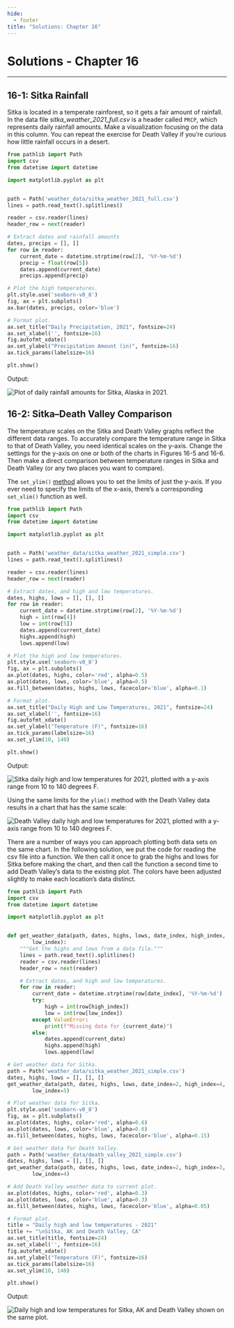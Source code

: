```yaml
---
hide:
  - footer
title: "Solutions: Chapter 16"
---
```


# Solutions - Chapter 16

---

## 16-1: Sitka Rainfall

Sitka is located in a temperate rainforest, so it gets a fair amount of rainfall. In the data file *sitka_weather_2021_full.csv* is a header called `PRCP`, which represents daily rainfall amounts. Make a visualization focusing on the data in this column. You can repeat the exercise for Death Valley if you’re curious how little rainfall occurs in a desert.

```python title="sitka_rainfall.py"
from pathlib import Path
import csv
from datetime import datetime

import matplotlib.pyplot as plt


path = Path('weather_data/sitka_weather_2021_full.csv')
lines = path.read_text().splitlines()

reader = csv.reader(lines)
header_row = next(reader)

# Extract dates and rainfall amounts
dates, precips = [], []
for row in reader:
    current_date = datetime.strptime(row[2], '%Y-%m-%d')
    precip = float(row[5])
    dates.append(current_date)
    precips.append(precip)

# Plot the high temperatures.
plt.style.use('seaborn-v0_8')
fig, ax = plt.subplots()
ax.bar(dates, precips, color='blue')

# Format plot.
ax.set_title("Daily Precipitation, 2021", fontsize=24)
ax.set_xlabel('', fontsize=16)
fig.autofmt_xdate()
ax.set_ylabel("Precipitation Amount (in)", fontsize=16)
ax.tick_params(labelsize=16)

plt.show()
```

Output:

![Plot of daily rainfall amounts for Sitka, Alaska in 2021.](../images/solutions_images/sitka_rainfall.png)

## 16-2: Sitka–Death Valley Comparison

The temperature scales on the Sitka and Death Valley graphs reflect the different data ranges. To accurately compare the temperature range in Sitka to that of Death Valley, you need identical scales on the y-axis. Change the settings for the y-axis on one or both of the charts in Figures 16-5 and 16-6. Then make a direct comparison between temperature ranges in Sitka and Death Valley (or any two places you want to compare).

The `set_ylim()` [method](https://matplotlib.org/stable/api/_as_gen/matplotlib.axes.Axes.set_ylim.html) allows you to set the limits of just the y-axis. If you ever need to specify the limits of the x-axis, there’s a corresponding `set_xlim()` function as well.

```python title="sitka_highs_lows_comparison.py"
from pathlib import Path
import csv
from datetime import datetime

import matplotlib.pyplot as plt


path = Path('weather_data/sitka_weather_2021_simple.csv')
lines = path.read_text().splitlines()

reader = csv.reader(lines)
header_row = next(reader)

# Extract dates, and high and low temperatures.
dates, highs, lows = [], [], []
for row in reader:
    current_date = datetime.strptime(row[2], '%Y-%m-%d')
    high = int(row[4])
    low = int(row[5])
    dates.append(current_date)
    highs.append(high)
    lows.append(low)

# Plot the high and low temperatures.
plt.style.use('seaborn-v0_8')
fig, ax = plt.subplots()
ax.plot(dates, highs, color='red', alpha=0.5)
ax.plot(dates, lows, color='blue', alpha=0.5)
ax.fill_between(dates, highs, lows, facecolor='blue', alpha=0.1)

# Format plot.
ax.set_title("Daily High and Low Temperatures, 2021", fontsize=24)
ax.set_xlabel('', fontsize=16)
fig.autofmt_xdate()
ax.set_ylabel("Temperature (F)", fontsize=16)
ax.tick_params(labelsize=16)
ax.set_ylim(10, 140)

plt.show()
```

Output:

![Sitka daily high and low temperatures for 2021, plotted with a y-axis range from 10 to 140 degrees F.](../images/solutions_images/sitka_highs_lows_comparison.png)

Using the same limits for the `ylim()` method with the Death Valley data results in a chart that has the same scale:

![Death Valley daily high and low temperatures for 2021, plotted with a y-axis range from 10 to 140 degrees F.](../images/solutions_images/death_valley_highs_lows_comparison.png)

There are a number of ways you can approach plotting both data sets on the same chart. In the following solution, we put the code for reading the csv file into a function. We then call it once to grab the highs and lows for Sitka before making the chart, and then call the function a second time to add Death Valley’s data to the existing plot. The colors have been adjusted slightly to make each location’s data distinct.

```python title="sitka_death_valley_comparison.py"
from pathlib import Path
import csv
from datetime import datetime

import matplotlib.pyplot as plt


def get_weather_data(path, dates, highs, lows, date_index, high_index,
        low_index):
    """Get the highs and lows from a data file."""
    lines = path.read_text().splitlines()
    reader = csv.reader(lines)
    header_row = next(reader)

    # Extract dates, and high and low temperatures.
    for row in reader:
        current_date = datetime.strptime(row[date_index], '%Y-%m-%d')
        try:
            high = int(row[high_index])
            low = int(row[low_index])
        except ValueError:
            print(f"Missing data for {current_date}")
        else:
            dates.append(current_date)
            highs.append(high)
            lows.append(low)

# Get weather data for Sitka.
path = Path('weather_data/sitka_weather_2021_simple.csv')
dates, highs, lows = [], [], []
get_weather_data(path, dates, highs, lows, date_index=2, high_index=4,
        low_index=5)

# Plot weather data for Sitka.
plt.style.use('seaborn-v0_8')
fig, ax = plt.subplots()
ax.plot(dates, highs, color='red', alpha=0.6)
ax.plot(dates, lows, color='blue', alpha=0.6)
ax.fill_between(dates, highs, lows, facecolor='blue', alpha=0.15)

# Get weather data for Death Valley.
path = Path('weather_data/death_valley_2021_simple.csv')
dates, highs, lows = [], [], []
get_weather_data(path, dates, highs, lows, date_index=2, high_index=3,
        low_index=4)

# Add Death Valley weather data to current plot.
ax.plot(dates, highs, color='red', alpha=0.3)
ax.plot(dates, lows, color='blue', alpha=0.3)
ax.fill_between(dates, highs, lows, facecolor='blue', alpha=0.05)

# Format plot.
title = "Daily high and low temperatures - 2021"
title += "\nSitka, AK and Death Valley, CA"
ax.set_title(title, fontsize=24)
ax.set_xlabel('', fontsize=16)
fig.autofmt_xdate()
ax.set_ylabel("Temperature (F)", fontsize=16)
ax.tick_params(labelsize=16)
ax.set_ylim(10, 140)

plt.show()
```

Output:

![Daily high and low temperatures for Sitka, AK and Death Valley shown on the same plot.](../images/solutions_images/sitka_death_valley_comparison.png)

